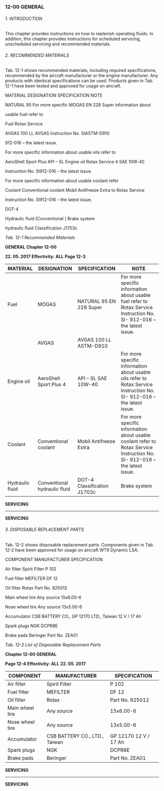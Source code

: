 ### 12-00 GENERAL

###### 1. INTRODUCTION
This chapter provides instructions on how to replenish operating fluids.
ln addition, this chapter provides instructions for scheduled servicing, unscheduled
servicing and recommended materials.

###### 2. RECOMMENDED MATERIALS
Tab. 12-1 shows recommended materials, including required specifications,
recommended by the aircraft manufacturer or the engine manufacturer. Any products
with identical specifications can be used. Products given in Tab. 12-1 have been
tested and approved for usage on aircraft.

MATERIAL DESIGNATION SPECIFICATION NOTE

NATURAL 95 For more specific
MOGAS
EN 228 Super information about

usable fuel refer to

Fuel Rotax Service

AVGAS 100 LL
AVGAS Instruction No. SIASTM-D910

912-016 – the latest
issue.

For more specific
information about
usable oils refer to

AeroShell Sport Plus API – SL
Engine oil Rotax Service
4 SAE 10W-40

Instruction No. SI912-016 – the latest
issue.

For more specific
information about
usable coolant refer

Coolant Conventional coolant Mobil Antifreeze Extra to Rotax Service

Instruction No. SI912-016 – the latest
issue.

DOT-4

Hydraulic fluid [Conventional ] Brake system

hydraulic fluid Classification J1703c

_Tab._ _12-1_ _Recommended Materials_

**GENERAL** **Chapter 12-00**

**22. 05. 2017** **Effectivity: ALL** **Page 12-3**

|MATERIAL|DESIGNATION|SPECIFICATION|NOTE|
|---|---|---|---|
|Fuel|MOGAS|NATURAL 95 EN 228 Super|For more specific information about usable fuel refer to Rotax Service Instruction No. SI- 912-016 – the latest issue.|
||AVGAS|AVGAS 100 LL ASTM-D910||
|Engine oil|AeroShell Sport Plus 4|API – SL SAE 10W-40|For more specific information about usable oils refer to Rotax Service Instruction No. SI- 912-016 – the latest issue.|
|Coolant|Conventional coolant|Mobil Antifreeze Extra|For more specific information about usable coolant refer to Rotax Service Instruction No. SI- 912-016 – the latest issue.|
|Hydraulic fluid|Conventional hydraulic fluid|DOT-4 Classification J1703c|Brake system|


**SERVICING**


-----

**SERVICING**

###### 3. DISPOSABLE REPLACEMENT PARTS
Tab. 12-2 shows disposable replacement parts. Components given in Tab. 12-2 have
been approved for usage on aircraft WT9 Dynamic LSA.

COMPONENT MANUFACTURER SPECIFICATION

Air filter Spirit Filter P 102

Fuel filter MEFILTER DF 12

Oil filter Rotax Part No. 825012

Main wheel tire Any source 15x6.00-6

Nose wheel tire Any source 13x5.00-6

Accumulator CSB BATTERY CO., GP 12170
LTD., Taiwan 12 V / 17 Ah

Spark plugs NGK DCPR8E

Brake pads Beringer Part No. ZEA01

_Tab._ _12-2_ _List of Disposable Replacement Parts_

**Chapter 12-00** **GENERAL**

**Page 12-4** **Effectivity: ALL** **22. 05. 2017**

|COMPONENT|MANUFACTURER|SPECIFICATION|
|---|---|---|
|Air filter|Spirit Filter|P 102|
|Fuel filter|MEFILTER|DF 12|
|Oil filter|Rotax|Part No. 825012|
|Main wheel tire|Any source|15x6.00-6|
|Nose wheel tire|Any source|13x5.00-6|
|Accumulator|CSB BATTERY CO., LTD., Taiwan|GP 12170 12 V / 17 Ah|
|Spark plugs|NGK|DCPR8E|
|Brake pads|Beringer|Part No. ZEA01|


**SERVICING**


-----

**SERVICING**

